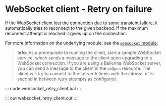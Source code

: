 # WebSocket client - Retry on failure

If the WebSocket client lost the connection due to some transient failure, it automatically tries to reconnect to the given backend. If the maximum reconnect attempt is reached it gives up on the connection. 

For more information on the underlying module, see the [`websocket` module](https://lib.ballerina.io/ballerina/websocket/latest/).

>**Info:** As a prerequisite to running the client, start a sample WebSocket service, which sends a message to the client upon upgrading to a WebSocket connection. If you are using a Ballerina WebSocket server, you can send a message to the client in the `onOpen` resource. The client will try to connect to the server 5 times with the interval of 5 second in between retry attempts as configured.

::: code websocket_retry_client.bal :::

::: out websocket_retry_client.out :::